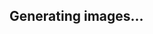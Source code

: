 <iframe
    src="http://localhost:5000/examples"
    height="0px"
    width="100%"
    frameBorder="0"
    scrolling="no">
</iframe>
<div class="text-center" width="100%" style="padding-top: 200px;">
    <h2 id="loading" class="text-muted">Generating images...</h2>
</div>
